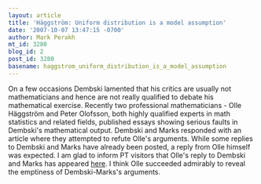 ```yaml
---
layout: article
title: 'Häggström: Uniform distribution is a model assumption'
date: '2007-10-07 13:47:15 -0700'
author: Mark Perakh
mt_id: 3280
blog_id: 2
post_id: 3280
basename: haggstrom_uniform_distribution_is_a_model_assumption
---
```

On a few occasions Dembski lamented that his critics are usually not mathematicians and hence are not really qualified to debate his mathematical exercise. Recently two professional mathematicians - Olle Häggström and Peter Olofsson, both highly qualified experts in math statistics and related fields, published essays showing serious faults in Dembski's mathematical output. Dembski and Marks responded with an article where they attempted to refute Olle's arguments. While some replies to Dembski and Marks have already been posted, a reply from Olle himself was expected. I am glad to inform PT visitors that Olle's reply to Dembski and Marks has appeared [here](http://www.math.chalmers.se/~olleh/papers.html). I think Olle succeeded admirably to reveal the emptiness of Dembski-Marks's arguments.
